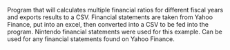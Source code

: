 Program that will calculates multiple financial ratios for different fiscal years and exports results to a CSV. Financial statements are taken from Yahoo Finance, put into an excel, then converted into a CSV to be fed into the program. Nintendo financial statements were used for this example. Can be used for any financial statements found on Yahoo Finance.
